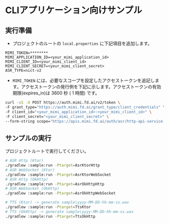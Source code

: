 # CLIアプリケーション向けサンプル
## 実行準備
- プロジェクトのルートの `local.properties` に下記項目を追加します。

```properties
MIMI_TOKEN=********
MIMI_APPLICATION_ID=<your_mimi_application_id>
MIMI_CLIENT_ID=<your_mimi_client_id>
MIMI_CLIENT_SECRET=<your_mimi_client_secret>
ASR_TYPE=nict-v2
```

- `MIMI_TOKEN` には、必要なスコープを設定したアクセストークンを追記します。アクセストークンの発行例を下記に示します。アクセストークンの有効期限(expires_in)は 3600 秒 ( 1 時間) です。

```sh
curl -sS -X POST https://auth.mimi.fd.ai/v2/token \
-F grant_type="https://auth.mimi.fd.ai/grant_type/client_credentials" \
-F client_id="<your_mimi_application_id>:<your_mimi_client_id>" \
-F client_secret="<your_mimi_client_secret>" \
--form-string scope="https://apis.mimi.fd.ai/auth/asr/http-api-service;https://apis.mimi.fd.ai/auth/asr/websocket-api-service;https://apis.mimi.fd.ai/auth/nict-asr/http-api-service;https://apis.mimi.fd.ai/auth/nict-asr/websocket-api-service;https://apis.mimi.fd.ai/auth/nict-tts/http-api-service;https://apis.mimi.fd.ai/auth/nict-tra/http-api-service" | jq -r '.accessToken'
```

## サンプルの実行
プロジェクトルートで実行してください。

```sh
# ASR Http (Ktor)
./gradlew :sample:run -Ptarget=AsrKtorHttp
# ASR WebSocket (Ktor)
./gradlew :sample:run -Ptarget=AsrKtorWebSocket
# ASR Http (OkHttp)
./gradlew :sample:run -Ptarget=AsrOkHttpHttp
# ASR WebSocket (OkHttp)
./gradlew :sample:run -Ptarget=AsrOkHttpWebSocket

# TTS (Ktor) -> generate sample\yyyy-MM-DD-hh-mm-ss.wav
./gradlew :sample:run -Ptarget=TtsKtor
# TTS (OkHttp) -> generate sample\yyyy-MM-DD-hh-mm-ss.wav
./gradlew :sample:run -Ptarget=TtsOkHttp
```

